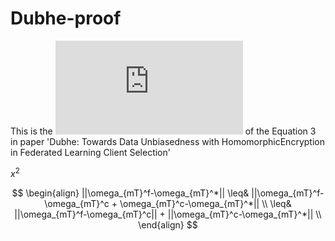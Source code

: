# Dubhe-proof

This is the ![proof](https://github.com/ZSL98/Dubhe-proof/blob/main/Dubhe_proof.pdf) of the Equation 3 in paper 'Dubhe: Towards Data Unbiasedness with HomomorphicEncryption in Federated Learning Client Selection'

$x^2$

$$
\begin{align}
||\omega_{mT}^f-\omega_{mT}^*||
 \leq& ||\omega_{mT}^f-\omega_{mT}^c + \omega_{mT}^c-\omega_{mT}^*|| \\
\leq& ||\omega_{mT}^f-\omega_{mT}^c|| + ||\omega_{mT}^c-\omega_{mT}^*|| \\
\end{align}
$$

